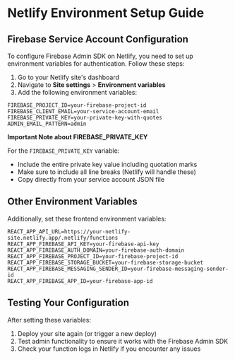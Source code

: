 # Netlify Environment Setup Guide

## Firebase Service Account Configuration

To configure Firebase Admin SDK on Netlify, you need to set up environment variables for authentication. Follow these steps:

1. Go to your Netlify site's dashboard
2. Navigate to **Site settings** > **Environment variables**
3. Add the following environment variables:

```
FIREBASE_PROJECT_ID=your-firebase-project-id
FIREBASE_CLIENT_EMAIL=your-service-account-email
FIREBASE_PRIVATE_KEY=your-private-key-with-quotes
ADMIN_EMAIL_PATTERN=admin
```

**Important Note about FIREBASE_PRIVATE_KEY**

For the `FIREBASE_PRIVATE_KEY` variable:
- Include the entire private key value including quotation marks
- Make sure to include all line breaks (Netlify will handle these)
- Copy directly from your service account JSON file

## Other Environment Variables

Additionally, set these frontend environment variables:

```
REACT_APP_API_URL=https://your-netlify-site.netlify.app/.netlify/functions
REACT_APP_FIREBASE_API_KEY=your-firebase-api-key
REACT_APP_FIREBASE_AUTH_DOMAIN=your-firebase-auth-domain
REACT_APP_FIREBASE_PROJECT_ID=your-firebase-project-id
REACT_APP_FIREBASE_STORAGE_BUCKET=your-firebase-storage-bucket
REACT_APP_FIREBASE_MESSAGING_SENDER_ID=your-firebase-messaging-sender-id
REACT_APP_FIREBASE_APP_ID=your-firebase-app-id
```

## Testing Your Configuration

After setting these variables:
1. Deploy your site again (or trigger a new deploy)
2. Test admin functionality to ensure it works with the Firebase Admin SDK
3. Check your function logs in Netlify if you encounter any issues
